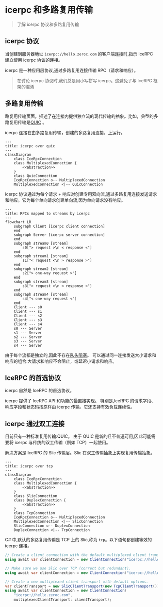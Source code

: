 # icerpc 和多路复用传输

> 了解 icerpc 协议和多路复用传输

## icerpc 协议

当创建到服务器地址 `icerpc://hello.zeroc.com` 的客户端连接时,指示 IceRPC 建立使用 icerpc 协议的连接。

icerpc 是一种应用层协议,通过多路复用连接传输 RPC（请求和响应）。

> 在讨论 icerpc 协议时,我们总是用小写拼写 icerpc。这避免了与 IceRPC 框架的混淆

## 多路复用传输

路复用传输页面，描述了在连接内提供独立流的现代传输的抽象。比如，典型的多路复用传输是[QUIC] 。

icerpc 连接在由多路复用传输，创建的多路复用连接，上运行。

```mermaid
---
title: icerpc over quic
---
classDiagram
    class IceRpcConnection
    class MultiplexedConnection {
        <<abstraction>>
    }
    class QuicConnection
    IceRpcConnection o-- MultiplexedConnection
    MultiplexedConnection <|-- QuicConnection
```

icerpc 协议通过为每个请求 + 响应对创建专用双向流,通过多路复用连接发送请求和响应。它为每个单向请求创建单向流,因为单向请求没有响应。

```mermaid
---
title: RPCs mapped to streams by icerpc
---
flowchart LR
    subgraph Client [icerpc client connection]
    end
    subgraph Server [icerpc server connection]
    end
    subgraph stream0 [stream]
        s0["> request >\n < response <"]
    end
    subgraph stream1 [stream]
        s1["< request <\n > response >"]
    end
    subgraph stream2 [stream]
        s2["> one-way request >"]
    end
    subgraph stream3 [stream]
        s3["> request >\n < response <"]
    end
    subgraph stream4 [stream]
        s4["< one-way request <"]
    end
    Client --- s0
    Client --- s1
    Client --- s2
    Client --- s3
    Client --- s4
    s0 --- Server
    s1 --- Server
    s2 --- Server
    s3 --- Server
    s4 --- Server
```

由于每个流都是独立的,因此不存在[队头阻塞]。 可以通过同一连接发送大小请求和响应的组合:大请求和响应不会阻止，或延迟小请求和响应。

## IceRPC 的首选协议

icerpc 自然是 IceRPC 的首选协议。

icerpc 提供了 IceRPC API 和功能的最直接实现。 特别是,IceRPC 的请求字段、响应字段和状态码按原样由 icerpc 传输。它还支持有效负载连续性。

## icerpc 通过双工连接

目前只有一种标准复用传输:QUIC。 由于 QUIC 是新的且不普遍可用,因此可能需要将 icerpc 与传统的双工传输（例如 TCP）一起使用。

解决方案是 IceRPC 的 Slic 传输层。Slic 在双工传输抽象上实现复用传输抽象。

```mermaid
---
title: icerpc over tcp
---
classDiagram
    class IceRpcConnection
    class MultiplexedConnection {
        <<abstraction>>
    }
    class SlicConnection
    class DuplexConnection {
        <<abstraction>>
    }
    class TcpConnection
    IceRpcConnection o-- MultiplexedConnection
    MultiplexedConnection <|-- SlicConnection
    SlicConnection o-- DuplexConnection
    DuplexConnection <|-- TcpConnection
```

C# 中,默认的多路复用传输是 TCP 上的 Slic,称为 `tcp`。以下语句都创建等效的 icerpc 连接。

```csharp
// Create a client connection with the default multiplexed client transport, Slic over TCP.
using await var clientConnection = new ClientConnection("icerpc://hello.zeroc.com");

// Make sure we use Slic over TCP (correct but redundant).
using await var clientConnection = new ClientConnection("icerpc://hello.zeroc.com?transport=tcp");

// Create a new multiplexed client transport with default options.
var clientTransport = new SlicClientTransport(new TcpClientTransport());
using await var clientConnection = new ClientConnection(
    "icerpc://hello.zeroc.com",
    multiplexedClientTransport: clientTransport);
```

[multiplexed-transport]: ../multiplexed-transport
[duplex-transport]: ../duplex-transport
[request-fields]: ../invocation/outgoing-request#request-fields
[response-fields]: ../invocation/incoming-response#response-fields
[status-code]: ../invocation/incoming-response#status-code
[payload-continuation]: ../invocation/outgoing-request#request-payload-and-payload-continuation

[application-layer]: https://en.wikipedia.org/wiki/Application_layer
[QUIC]: https://www.rfc-editor.org/rfc/rfc9000.html
[head-of-line-blocking]: https://en.wikipedia.org/wiki/Head-of-line_blocking
[队头阻塞]: https://baike.baidu.com/item/%E9%98%9F%E5%A4%B4%E9%98%BB%E5%A1%9E/22814180
